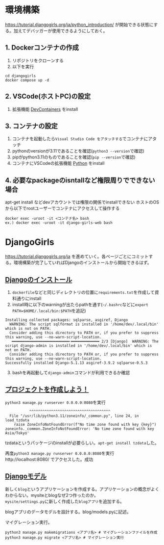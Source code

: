 # 環境構築
https://tutorial.djangogirls.org/ja/python_introduction/
が開始できる状態にする。加えてデバッガーが使用できるようにしておく。
## 1. Dockerコンテナの作成
1. リポジトリをクローンする
2. 以下を実行
```
cd djangogirls
docker compose up -d
```
## 2. VSCode(ホストPC)の設定
1. 拡張機能 [DevContainers](https://marketplace.visualstudio.com/items?itemName=ms-vscode-remote.remote-containers) をinstall

## 3. コンテナの設定
1. コンテナを起動したら`Visual Studio Code をアタッチする`でコンテナにアタッチ
2. pythonのversionが3.11であることを確認(`python3 --version`で確認)
3. pipがpython3.11のものであることを確認(`pip --version`で確認)
4. コンテナにVSCodeの拡張機能 [Python](https://marketplace.visualstudio.com/items?itemName=ms-python.python) をinstall

## 4. 必要なpackageのisntallなど権限周りでできない場合
apt-get install などdevアカウントでは権限の関係でinstallできない
ホストのOSから以下でrootユーザーでコンテナにアクセスして操作する
```
docker exec -uroot -it <コンテナ名> bash
ex.) docker exec -uroot -it django-girls-web bash
```

# DjangoGirls
https://tutorial.djangogirls.org/ja を進めていく。各ページごとにコミットする。環境構築が完了していればDjangoのインストールから開始できるはず。
## [Djangoのインストール](https://tutorial.djangogirls.org/ja/django_installation/)
1. `dockerfile`などと同じディレクトリの位置に`requirements.txt`を作成して資料通りにinstall
2. install時に以下のwarningが出たらpathを通す(`~/.bashrc`などに`export PATH=$HOME/.local/bin:$PATH`を追記)
```
Installing collected packages: sqlparse, asgiref, Django
  WARNING: The script sqlformat is installed in '/home/dev/.local/bin' which is not on PATH.
  Consider adding this directory to PATH or, if you prefer to suppress this warning, use --no-warn-script-location.
   ━━━━━━━━━━━━━━━━━━━━━━━━━━╸━━━━━━━━━━━━━ 2/3 [Django]  WARNING: The script django-admin is installed in '/home/dev/.local/bin' which is not on PATH.
  Consider adding this directory to PATH or, if you prefer to suppress this warning, use --no-warn-script-location.
Successfully installed Django-5.1.13 asgiref-3.9.2 sqlparse-0.5.3
```
3. bashを再起動して`django-admin`コマンドが利用できるか確認

## [プロジェクトを作成しよう！](https://tutorial.djangogirls.org/ja/django_start_project/)
`python3 manage.py runserver 0.0.0.0:8080`を実行
```
           ^^^^^^^^^^^^^^^^^^^^^^^^^^^^^^^^^^^^^
  File "/usr/lib/python3.11/zoneinfo/_common.py", line 24, in load_tzdata
    raise ZoneInfoNotFoundError(f"No time zone found with key {key}")
zoneinfo._common.ZoneInfoNotFoundError: 'No time zone found with key Asia/Tokyo'
```
tzdataというパッケージのinstallが必要らしい。`apt-get install tzdata`した。

再度`python3 manage.py runserver 0.0.0.0:8080`を実行
http://localhost:8080/ でアクセスした。成功

## [Djangoモデル](https://tutorial.djangogirls.org/ja/django_models/)
新しく`blog`というアプリケーションを作成する。アプリケーションの概念がよくわからない。mysiteとblogなぜ2つ作ったのか。<br>
`mysite/settings.py`に新しく作成した`blogアプリ`を追加する。

blogアプリのデータモデルを設計する。blog/models.pyに記述。<br>

マイグレーション実行。<br>
```
python3 manage.py makemigrations <アプリ名> # マイグレーションファイルを作成
python3 manage.py migrate <アプリ名> # マイグレーション実行
```
